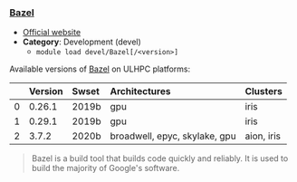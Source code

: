 ### [Bazel](https://bazel.io/)

* [Official website](https://bazel.io/)
* __Category__: Development (devel)
    -  `module load devel/Bazel[/<version>]`

Available versions of [Bazel](https://bazel.io/) on ULHPC platforms:

|    | Version   | Swset   | Architectures                 | Clusters   |
|---:|:----------|:--------|:------------------------------|:-----------|
|  0 | 0.26.1    | 2019b   | gpu                           | iris       |
|  1 | 0.29.1    | 2019b   | gpu                           | iris       |
|  2 | 3.7.2     | 2020b   | broadwell, epyc, skylake, gpu | aion, iris |

> Bazel is a build tool that builds code quickly and reliably. It is used to build the majority of Google's software.
